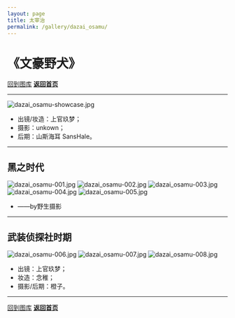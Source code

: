 ```yaml
---
layout: page
title: 太宰治
permalink: /gallery/dazai_osamu/
---
```


<haed>
    <link rel="stylesheet" href="../../css/gallery.css">
</haed>

# 《文豪野犬》

[回到图库](../)
[**返回首页**](https://www.jumern.com/)

---

<div class="fullsize">
    <img src="https://image.hokubu.cn/i/2024/11/18/673ae0a162b4d.jpg" alt="dazai_osamu-showcase.jpg" title="dazai_osamu-showcase.jpg" />
</div>

- 出镜/妆造：上官玖梦；
- 摄影：unkown；
- 后期：山斯海耳 SansHale。

---

## 黑之时代

<div class="vertical">
    <img src="https://image.hokubu.cn/i/2024/11/18/673ae09f31c7d.jpg" alt="dazai_osamu-001.jpg" title="dazai_osamu-001.jpg" />
    <img src="https://image.hokubu.cn/i/2024/11/18/673ae09f84360.jpg" alt="dazai_osamu-002.jpg" title="dazai_osamu-002.jpg" />
    <img src="https://image.hokubu.cn/i/2024/11/18/673ae09fc3228.jpg" alt="dazai_osamu-003.jpg" title="dazai_osamu-003.jpg" />
    <img src="https://image.hokubu.cn/i/2024/11/18/673ae09e3af23.jpg" alt="dazai_osamu-004.jpg" title="dazai_osamu-004.jpg" />
    <img src="https://image.hokubu.cn/i/2024/11/18/673ae09e320b0.jpg" alt="dazai_osamu-005.jpg" title="dazai_osamu-005.jpg" />
</div>

- ——by野生摄影

---

## 武装侦探社时期

<div class="vertical">
    <img src="https://image.hokubu.cn/i/2024/11/18/673ae0a055370.jpg" alt="dazai_osamu-006.jpg" title="dazai_osamu-006.jpg" />
    <img src="https://image.hokubu.cn/i/2024/11/18/673ae09f5d49a.jpg" alt="dazai_osamu-007.jpg" title="dazai_osamu-007.jpg" />
    <img src="https://image.hokubu.cn/i/2024/11/18/673ae09e2f614.jpg" alt="dazai_osamu-008.jpg" title="dazai_osamu-008.jpg" />
</div>

- 出镜：上官玖梦；
- 妆造：念稚；
- 摄影/后期：橙子。

---

[回到图库](../)
[**返回首页**](https://www.jumern.com/)